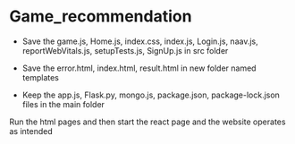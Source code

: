 # Game_recommendation
- Save the game.js, Home.js, index.css, index.js, Login.js, naav.js, reportWebVitals.js, setupTests.js, SignUp.js in src folder

- Save the error.html, index.html, result.html in new folder named templates

- Keep the app.js, Flask.py, mongo.js, package.json, package-lock.json files in the main folder

Run the html pages and then start the react page and the website operates as intended

